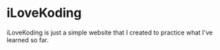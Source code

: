 # iLoveKoding

iLoveKoding is just a simple website that I created to practice what I've learned so far.
